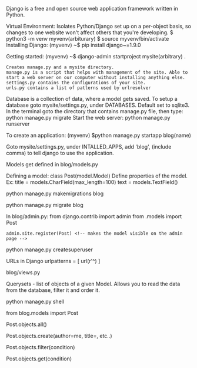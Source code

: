 Django is a free and open source web application framework written in Python.

Virtual Environment:
    Isolates Python/Django set up on a per-object basis, so changes to one website won't affect others that you're developing. 
    $ python3 -m venv myvenv(arbiturary)  <!--creates a virtualenv -->
    $ source myvenv/bin/activate <!-- start virtual environment -->
    <!-- console will be prefixed with (myvenv) when it's activated -->
Installing Django:
    (myvenv) ~$ pip install django~=1.9.0


Getting started:
    (myvenv) ~$ django-admin startproject mysite(arbitrary) .

<!-- the . tells the script to intall Django in your current directory -->
    Creates manage.py and a mysite directory. 
    manage.py is a script that helps with management of the site. Able to start a web server on our computer without installing anything else.
    settings.py contains the configurations of your site. 
    urls.py contains a list of patterns used by urlresolver

Database is a collection of data, where a model gets saved. 
To setup a database goto mysite/settings.py, under DATABASES. Default set to sqlite3.
In the terminal goto the directory that contains manage.py file, then type: 
    python manage.py migrate <!-- creates a database -->
Start the web server: python manage.py runserver

To create an application:
    (myvenv) $python manage.py startapp blog(name)

Goto mysite/settings.py, under INTALLED_APPS, add 'blog', (include comma) to tell django to use the application. 


Models get defined in blog/models.py


Defining a model:
    class Post(model.Model)
Define properties of the model. Ex: title = models.CharField(max_length=100)
text = models.TextField()


python manage.py makemigrations blog 
<!-- adds the new model to the database -->

python manage.py migrate blog
<!-- applies the migration file to the database -->


In blog/admin.py:
    from django.contrib import admin
    from .models import Post<!-- import the Post model -->

    admin.site.register(Post) <!-- makes the model visible on the admin page --> 

python manage.py createsuperuser <!-- creates a superuser -->

URLs in Django
urlpatterns = [
    url(r'^) <!-- uses regex to match URLs to views -->
]


blog/views.py  <!-- where we request information from the model we created before and pass it to a template -->

Querysets - list of objects of a given Model. Allows you to read the data from the database, filter it and order it. 

python manage.py shell <!-- Django's interactive console -->

from blog.models import Post <!-- import Post -->

Post.objects.all()

Post.objects.create(author=me, title=, etc..)

Post.objects.filter(condition)

Post.objects.get(condition)




